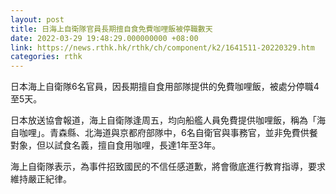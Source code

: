 ```yaml
---
layout: post
title: 日海上自衛隊官員長期擅自食免費咖哩飯被停職數天
date: 2022-03-29 19:48:29.000000000 +08:00
link: https://news.rthk.hk/rthk/ch/component/k2/1641511-20220329.htm
categories: rthk
---
```


日本海上自衛隊6名官員，因長期擅自食用部隊提供的免費咖哩飯，被處分停職4至5天。

日本放送協會報道，海上自衛隊逢周五，均向船艦人員免費提供咖哩飯，稱為「海自咖哩」。青森縣、北海道與京都府部隊中，6名自衛官與事務官，並非免費供餐對象，但以試食名義，擅自食用咖哩，長達1年至3年。

海上自衛隊表示，為事件招致國民的不信任感道歉，將會徹底進行教育指導，要求維持嚴正紀律。
